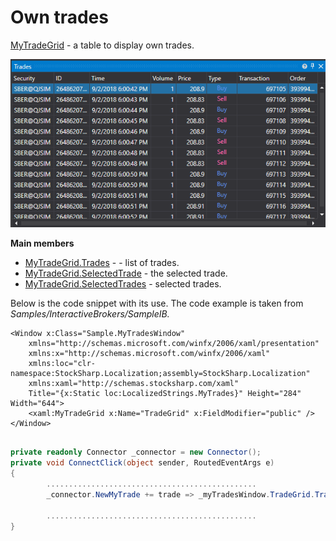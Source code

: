 # Own trades

[MyTradeGrid](xref:StockSharp.Xaml.MyTradeGrid) \- a table to display own trades. 

![GUI MytradeGrid](../images/GUI_MytradeGrid.png)

**Main members**

- [MyTradeGrid.Trades](xref:StockSharp.Xaml.MyTradeGrid.Trades) \- \- list of trades.
- [MyTradeGrid.SelectedTrade](xref:StockSharp.Xaml.MyTradeGrid.SelectedTrade) \- the selected trade.
- [MyTradeGrid.SelectedTrades](xref:StockSharp.Xaml.MyTradeGrid.SelectedTrades) \- selected trades.

Below is the code snippet with its use. The code example is taken from *Samples\/InteractiveBrokers\/SampleIB.*

```xaml
<Window x:Class="Sample.MyTradesWindow"
    xmlns="http://schemas.microsoft.com/winfx/2006/xaml/presentation"
    xmlns:x="http://schemas.microsoft.com/winfx/2006/xaml"
    xmlns:loc="clr-namespace:StockSharp.Localization;assembly=StockSharp.Localization"
    xmlns:xaml="http://schemas.stocksharp.com/xaml"
    Title="{x:Static loc:LocalizedStrings.MyTrades}" Height="284" Width="644">
	<xaml:MyTradeGrid x:Name="TradeGrid" x:FieldModifier="public" />
</Window>
	  				
```
```cs
private readonly Connector _connector = new Connector();
private void ConnectClick(object sender, RoutedEventArgs e)
{
        ...............................................
		_connector.NewMyTrade += trade => _myTradesWindow.TradeGrid.Trades.Add(trade);
			
		...............................................
}
	  				
```
